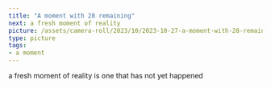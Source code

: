 ```yaml
---
title: "A moment with 28 remaining"
next: a fresh moment of reality
picture: /assets/camera-roll/2023/10/2023-10-27-a-moment-with-28-remaining/2023-10-27-a-moment-with-28-remaining.jpg
type: picture
tags:
- a moment
---
```

a fresh moment of reality is one that has not yet happened